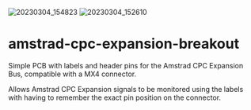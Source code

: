 ![20230304_154823](https://user-images.githubusercontent.com/105534000/223238951-36c6832b-f45a-41f4-a4ab-4290ce6945d8.jpg)
![20230304_152610](https://user-images.githubusercontent.com/105534000/223210544-1f94f763-5072-426b-ae14-eedafad6613f.jpg)
# amstrad-cpc-expansion-breakout
Simple PCB with labels and header pins for the Amstrad CPC Expansion Bus, compatible with a MX4 connector.

Allows Amstrad CPC Expansion signals to be monitored using the labels with having to remember the exact pin position on the connector.
